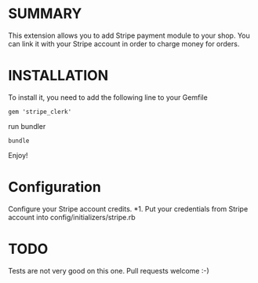 SUMMARY
=======
This extension allows you to add Stripe payment module to your shop. You can link it with your Stripe account in order to charge money for orders.

INSTALLATION
============
To install it, you need to add the following line to your Gemfile

` gem 'stripe_clerk' `

run bundler

` bundle `

Enjoy!

Configuration
=============
Configure your Stripe account credits.
*1. Put your credentials from Stripe account into config/initializers/stripe.rb


TODO
====
Tests are not very good on this one. Pull requests welcome :-)

